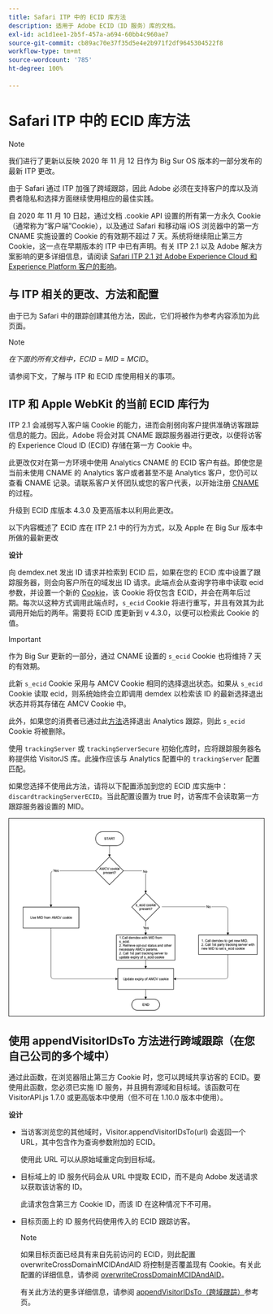 ```yaml
---
title: Safari ITP 中的 ECID 库方法
description: 适用于 Adobe ECID（ID 服务）库的文档。
exl-id: ac1d1ee1-2b5f-457a-a694-60bb4c960ae7
source-git-commit: cb89ac70e37f35d5e4e2b971f2df9645304522f8
workflow-type: tm+mt
source-wordcount: '785'
ht-degree: 100%

---
```


# Safari ITP 中的 ECID 库方法

>[!NOTE]
>
>我们进行了更新以反映 2020 年 11 月 12 日作为 Big Sur OS 版本的一部分发布的最新 ITP 更改。

由于 Safari 通过 ITP 加强了跨域跟踪，因此 Adobe 必须在支持客户的库以及消费者隐私和选择方面继续使用相应的最佳实践。

自 2020 年 11 月 10 日起，通过文档 .cookie API 设置的所有第一方永久 Cookie（通常称为“客户端”Cookie），以及通过 Safari 和移动端 iOS 浏览器中的第一方 CNAME 实施设置的 Cookie 的有效期不超过 7 天。系统将继续阻止第三方 Cookie，这一点在早期版本的 ITP 中已有声明。有关 ITP 2.1 以及 Adobe 解决方案影响的更多详细信息，请阅读 [Safari ITP 2.1 对 Adobe Experience Cloud 和 Experience Platform 客户的影响](https://medium.com/adobetech/safari-itp-2-1-impact-on-adobe-experience-cloud-customers-9439cecb55ac)。

## 与 ITP 相关的更改、方法和配置

由于已为 Safari 中的跟踪创建其他方法，因此，它们将被作为参考内容添加为此页面。

>[!NOTE]
>
>*在下面的所有文档中，ECID* = *MID* = *MCID*。

请参阅下文，了解与 ITP 和 ECID 库使用相关的事项。

## ITP 和 Apple WebKit 的当前 ECID 库行为

ITP 2.1 会减弱写入客户端 Cookie 的能力，进而会削弱向客户提供准确访客跟踪信息的能力。因此，Adobe 将会对其 CNAME 跟踪服务器进行更改，以便将访客的 Experience Cloud ID (ECID) 存储在第一方 Cookie 中。

此更改仅对在第一方环境中使用 Analytics CNAME 的 ECID 客户有益。即使您是当前未使用 CNAME 的 Analytics 客户或者甚至不是 Analytics 客户，您仍可以查看 CNAME 记录。请联系客户关怀团队或您的客户代表，以开始注册 [CNAME](https://experienceleague.adobe.com/docs/core-services/interface/ec-cookies/cookies-first-party.html?lang=zh-Hans) 的过程。

升级到 ECID 库版本 4.3.0 及更高版本以利用此更改。

以下内容概述了 ECID 库在 ITP 2.1 中的行为方式，以及 Apple 在 Big Sur 版本中所做的最新更改

**设计**

向 demdex.net 发出 ID 请求并检索到 ECID 后，如果在您的 ECID 库中设置了跟踪服务器，则会向客户所在的域发出 ID 请求。此端点会从查询字符串中读取 ecid 参数，并设置一个新的 [Cookie](/help/introduction/cookies.md)，该 Cookie 将仅包含 ECID，并会在两年后过期。每次以这种方式调用此端点时，`s_ecid` Cookie 将进行重写，并且有效其为此调用开始后的两年。需要将 ECID 库更新到 v 4.3.0，以便可以检索此 Cookie 的值。

>[!IMPORTANT]
>
>作为 Big Sur 更新的一部分，通过 CNAME 设置的 `s_ecid` Cookie 也将维持 7 天的有效期。

此新 `s_ecid` Cookie 采用与 AMCV Cookie 相同的选择退出状态。如果从 `s_ecid` Cookie 读取 ecid，则系统始终会立即调用 demdex 以检索该 ID 的最新选择退出状态并将其存储在 AMCV Cookie 中。

此外，如果您的消费者已通过此[方法](https://experienceleague.adobe.com/docs/analytics/implementation/js/opt-out.html?lang=zh-Hans)选择退出 Analytics 跟踪，则此 `s_ecid` Cookie 将被删除。

使用 `trackingServer` 或 `trackingServerSecure` 初始化库时，应将跟踪服务器名称提供给 VisitorJS 库。此操作应该与 Analytics 配置中的 `trackingServer` 配置匹配。

如果您选择不使用此方法，请将以下配置添加到您的 ECID 库实施中：`discardtrackingServerECID`。当此配置设置为 true 时，访客库不会读取第一方跟踪服务器设置的 MID。

![](assets/itp-proposal-v1.png)

## 使用 appendVisitorIDsTo 方法进行跨域跟踪（在您自己公司的多个域中）

通过此函数，在浏览器阻止第三方 Cookie 时，您可以跨域共享访客的 ECID。要使用此函数，您必须已实施 ID 服务，并且拥有源域和目标域。该函数可在 VisitorAPI.js 1.7.0 或更高版本中使用（但不可在 1.10.0 版本中使用）。

**设计**

* 当访客浏览您的其他域时，Visitor.appendVisitorIDsTo(url) 会返回一个 URL，其中包含作为查询参数附加的 ECID。

  使用此 URL 可以从原始域重定向到目标域。

* 目标域上的 ID 服务代码会从 URL 中提取 ECID，而不是向 Adobe 发送请求以获取该访客的 ID。

  此请求包含第三方 Cookie ID，而该 ID 在这种情况下不可用。

* 目标页面上的 ID 服务代码使用传入的 ECID 跟踪访客。

  >[!NOTE]
  >如果目标页面已经具有来自先前访问的 ECID，则此配置 overwriteCrossDomainMCIDAndAID 将控制是否覆盖现有 Cookie。有关此配置的详细信息，请参阅 [overwriteCrossDomainMCIDAndAID](/help/library/function-vars/overwrite-visitor-id.md)。
  >
  >有关此方法的更多详细信息，请参阅 [appendVisitorIDsTo（跨域跟踪）](/help/library/get-set/appendvisitorid.md)参考页。
